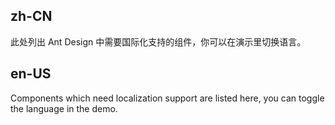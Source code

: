 ## zh-CN

此处列出 Ant Design 中需要国际化支持的组件，你可以在演示里切换语言。

## en-US

Components which need localization support are listed here, you can toggle the language in the demo.

<style>
.site-config-provider-calendar-wrapper {
  width: 319px;
  border: 1px solid #d9d9d9;
  border-radius: 2px;
}

.locale-components {
  padding-top: 16px;
  border-top: 1px solid #d9d9d9;
}

.code-box-demo .example {
  margin: 16px 0;
}

.code-box-demo .example > * {
  margin-right: 8px;
}

.change-locale {
  margin-bottom: 16px;
}
</style>

<style>
[data-theme="dark"] .locale-components {
  border-top: 1px solid #303030;
}
[data-theme="dark"] .site-config-provider-calendar-wrapper {
  border: 1px solid #303030;
}
</style>
